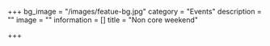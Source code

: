 +++
bg_image = "/images/featue-bg.jpg"
category = "Events"
description = ""
image = ""
information = []
title = "Non core weekend"

+++
